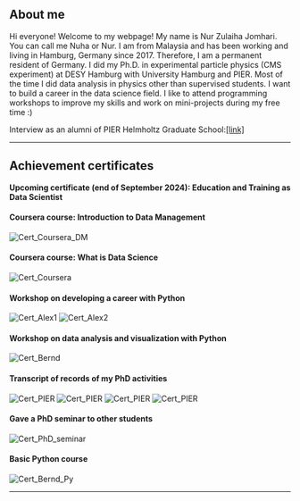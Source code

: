 ## About me
Hi everyone! Welcome to my webpage! My name is Nur Zulaiha Jomhari. You can call me Nuha or Nur. I am from Malaysia and has been working and living in Hamburg, Germany since 2017. Therefore, I am a permanent resident of Germany. I did my Ph.D. in experimental particle physics (CMS experiment) at DESY Hamburg with University Hamburg and PIER. Most of the time I did data analysis in physics other than supervised students. I want to build a career in the data science field. I like to attend programming workshops to improve my skills and work on mini-projects during my free time :)

Interview as an alumni of PIER Helmholtz Graduate School:[[link]](https://pier-hamburg.de/posts/scientists__stories/nur_jomhari___interview/)

------------------------------------------

## Achievement certificates
**Upcoming certificate (end of September 2024): Education and Training as Data Scientist**

#### Coursera course: Introduction to Data Management
![Cert_Coursera_DM](/Coursera_Data_Management.png)

#### Coursera course: What is Data Science
![Cert_Coursera](/Coursera_Nur.png)


#### Workshop on developing a career with Python
![Cert_Alex1](/Certificate_Transitioning_from_academia_12_2023_Jomhari1.png)
![Cert_Alex2](/Certificate_Transitioning_from_academia_12_2023_Jomhari2.png)

#### Workshop on data analysis and visualization with Python
![Cert_Bernd](/Certificate_Bodenseo.png)

#### Transcript of records of my PhD activities
![Cert_PIER](/PIER_cert_pg1.png)
![Cert_PIER](/PIER_cert_pg2.png)
![Cert_PIER](/PIER_cert_pg3.png)
![Cert_PIER](/PIER_cert_pg4.png)

#### Gave a PhD seminar to other students
![Cert_PhD_seminar](/PIER_PhD_Seminar.png)

#### Basic Python course
![Cert_Bernd_Py](/cert_python_course_JOMHARI.png)

--------------------------------------------------------------------
